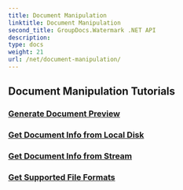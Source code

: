 ```yaml
---
title: Document Manipulation
linktitle: Document Manipulation
second_title: GroupDocs.Watermark .NET API
description: 
type: docs
weight: 21
url: /net/document-manipulation/
---
```


## Document Manipulation Tutorials
### [Generate Document Preview](./generate-document-preview/)
### [Get Document Info from Local Disk](./get-document-info-local-disk/)
### [Get Document Info from Stream](./get-document-info-stream/)
### [Get Supported File Formats](./get-supported-file-formats/)